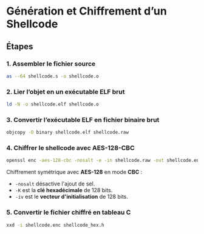 # Génération et Chiffrement d’un Shellcode

## Étapes

### 1. Assembler le fichier source

```bash
as --64 shellcode.s -o shellcode.o
```

### 2. Lier l’objet en un exécutable ELF brut

```bash
ld -N -o shellcode.elf shellcode.o
```

### 3. Convertir l’exécutable ELF en fichier binaire brut
```bash
objcopy -O binary shellcode.elf shellcode.raw
```

### 4. Chiffrer le shellcode avec AES-128-CBC

```bash
openssl enc -aes-128-cbc -nosalt -e -in shellcode.raw -out shellcode.enc -K '2b7e151628aed2a6abf7158809cf4f3c' -iv '000102030405060708090a0b0c0d0e0f'
```
Chiffrement symétrique avec **AES-128** en mode **CBC** :

- `-nosalt` désactive l'ajout de sel.
- `-K` est la **clé hexadécimale** de 128 bits.
- `-iv` est le **vecteur d'initialisation** de 128 bits.

### 5. Convertir le fichier chiffré en tableau C

```bash
xxd -i shellcode.enc shellcode_hex.h
```